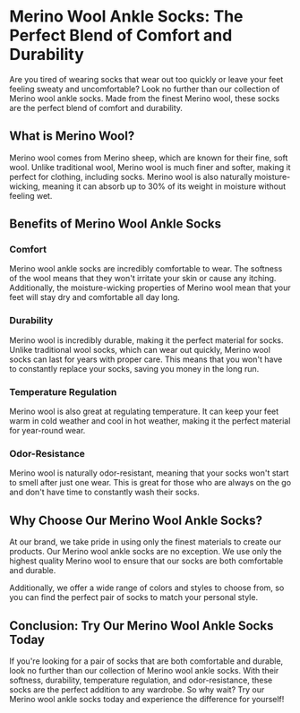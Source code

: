 # Merino Wool Ankle Socks: The Perfect Blend of Comfort and Durability

Are you tired of wearing socks that wear out too quickly or leave your feet feeling sweaty and uncomfortable? Look no further than our collection of Merino wool ankle socks. Made from the finest Merino wool, these socks are the perfect blend of comfort and durability.

## What is Merino Wool?

Merino wool comes from Merino sheep, which are known for their fine, soft wool. Unlike traditional wool, Merino wool is much finer and softer, making it perfect for clothing, including socks. Merino wool is also naturally moisture-wicking, meaning it can absorb up to 30% of its weight in moisture without feeling wet.

## Benefits of Merino Wool Ankle Socks

### Comfort

Merino wool ankle socks are incredibly comfortable to wear. The softness of the wool means that they won't irritate your skin or cause any itching. Additionally, the moisture-wicking properties of Merino wool mean that your feet will stay dry and comfortable all day long.

### Durability

Merino wool is incredibly durable, making it the perfect material for socks. Unlike traditional wool socks, which can wear out quickly, Merino wool socks can last for years with proper care. This means that you won't have to constantly replace your socks, saving you money in the long run.

### Temperature Regulation

Merino wool is also great at regulating temperature. It can keep your feet warm in cold weather and cool in hot weather, making it the perfect material for year-round wear.

### Odor-Resistance

Merino wool is naturally odor-resistant, meaning that your socks won't start to smell after just one wear. This is great for those who are always on the go and don't have time to constantly wash their socks.

## Why Choose Our Merino Wool Ankle Socks?

At our brand, we take pride in using only the finest materials to create our products. Our Merino wool ankle socks are no exception. We use only the highest quality Merino wool to ensure that our socks are both comfortable and durable.

Additionally, we offer a wide range of colors and styles to choose from, so you can find the perfect pair of socks to match your personal style.

## Conclusion: Try Our Merino Wool Ankle Socks Today

If you're looking for a pair of socks that are both comfortable and durable, look no further than our collection of Merino wool ankle socks. With their softness, durability, temperature regulation, and odor-resistance, these socks are the perfect addition to any wardrobe. So why wait? Try our Merino wool ankle socks today and experience the difference for yourself!